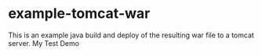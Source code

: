 # example-tomcat-war

This is an example java build and deploy of the resulting
war file to a tomcat server.
My Test Demo

